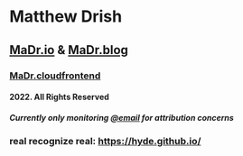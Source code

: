 # Matthew Drish
## [MaDr.io](https://madr.io/) & [MaDr.blog](https://madr.blog)
### [MaDr.cloudfrontend](https://madrclouddev.github.io/)
#### 2022. All Rights Reserved
##### Currently only monitoring [@email](mailto:azbusiness@madr.io) for attribution concerns
### real recognize real: https://hyde.github.io/

